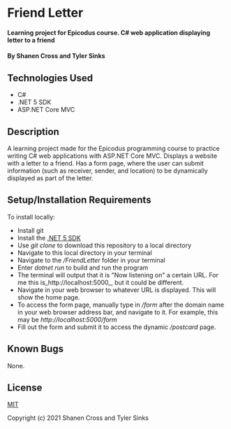 # Friend Letter

#### Learning project for Epicodus course. C# web application displaying letter to a friend

#### By Shanen Cross and Tyler Sinks

## Technologies Used

* C#
* .NET 5 SDK
* ASP.NET Core MVC

## Description

A learning project made for the Epicodus programming course to practice writing C# web applications with ASP.NET Core MVC. Displays a website with a letter to a friend. Has a form page, where the user can submit information (such as receiver, sender, and location) to be dynamically displayed as part of the letter.

## Setup/Installation Requirements

To install locally:
* Install git
* Install the [.NET 5 SDK](https://dotnet.microsoft.com/download/dotnet/5.0)
* Use _git clone_ to download this repository to a local directory
* Navigate to this local directory in your terminal
* Navigate to the _/FriendLetter_ folder in your terminal
* Enter _dotnet run_ to build and run the program
* The terminal will output that it is "Now listening on" a certain URL. For me this is_http://localhost:5000_, but it could be different.
* Navigate in your web browser to whatever URL is displayed. This will show the home page.
* To access the form page, manually type in _/form_ after the domain name in your web browser address bar, and navigate to it. For example, this may be _http://localhost:5000/form_
* Fill out the form and submit it to access the dynamic _/postcard_ page.

## Known Bugs

None.

## License

[MIT](LICENSE)

Copyright (c) 2021 Shanen Cross and Tyler Sinks